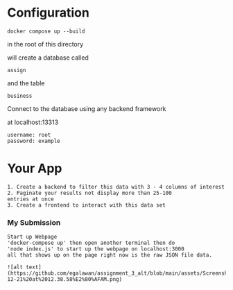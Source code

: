 # Configuration
```
docker compose up --build
```

in the root of this directory

will create a database called 

```
assign
```

and the table

```
business
```

Connect to the database using any backend framework

at localhost:13313
```
username: root
password: example
```

# Your App
```
1. Create a backend to filter this data with 3 - 4 columns of interest
2. Paginate your results not display more than 25-100
entries at once
3. Create a frontend to interact with this data set
```


### My Submission
```
Start up Webpage
'docker-compose up' then open another terminal then do
'node index.js' to start up the webpage on localhost:3000
all that shows up on the page right now is the raw JSON file data.

![alt text](https://github.com/egalawan/assignment_3_alt/blob/main/assets/Screenshot%202023-12-21%20at%2012.38.58%E2%80%AFAM.png)


```
